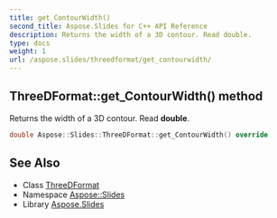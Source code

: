 ```yaml
---
title: get_ContourWidth()
second_title: Aspose.Slides for C++ API Reference
description: Returns the width of a 3D contour. Read double.
type: docs
weight: 1
url: /aspose.slides/threedformat/get_contourwidth/
---
```

## ThreeDFormat::get_ContourWidth() method


Returns the width of a 3D contour. Read **double**.

```cpp
double Aspose::Slides::ThreeDFormat::get_ContourWidth() override
```

## See Also

* Class [ThreeDFormat](../)
* Namespace [Aspose::Slides](../../)
* Library [Aspose.Slides](../../../)